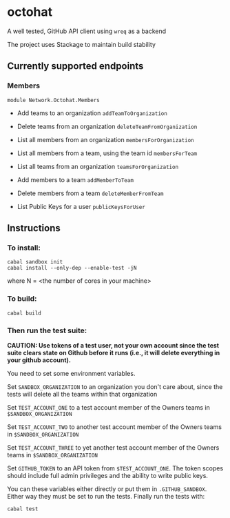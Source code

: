 # octohat

A well tested, GitHub API client using `wreq` as a backend

The project uses Stackage to maintain build stability

## Currently supported endpoints

### Members

`module Network.Octohat.Members`

* Add teams to an organization
  `addTeamToOrganization`

* Delete teams from an organization
  `deleteTeamFromOrganization`

* List all members from an organization
  `membersForOrganization`

* List all members from a team, using the team id
  `membersForTeam`

* List all teams from an organization
  `teamsForOrganization`

* Add members to a team
  `addMemberToTeam`

* Delete members from a team
  `deleteMemberFromTeam`

* List Public Keys for a user
  `publicKeysForUser`

## Instructions

### To install:
```
cabal sandbox init
cabal install --only-dep --enable-test -jN
```

where N = \<the number of cores in your machine\>

### To build:

```
cabal build
```

### Then run the test suite:

**CAUTION: Use tokens of a test user, not your own account since the test suite clears state on Github before it runs (i.e., it will delete everything in your github account).**

You need to set some environment variables.

Set `SANDBOX_ORGANIZATION` to an organization you don't care about, since the tests will delete all the teams within that organization

Set `TEST_ACCOUNT_ONE` to a test account member of the Owners teams in `$SANDBOX_ORGANIZATION`

Set `TEST_ACCOUNT_TWO` to another test account member of the Owners teams in `$SANDBOX_ORGANIZATION`

Set `TEST_ACCOUNT_THREE` to yet another test account member of the Owners teams in `$SANDBOX_ORGANIZATION`

Set `GITHUB_TOKEN` to an API token from `$TEST_ACCOUNT_ONE`. The token scopes should include full admin privileges and the ability to write public keys.

You can these variables either directly or put them in `.GITHUB_SANDBOX`. Either way they must be set to run the tests. Finally run the tests with:

```
cabal test
```
